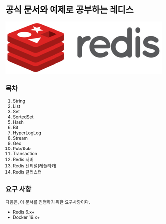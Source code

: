 # 공식 문서와 예제로 공부하는 레디스 

![logo](./logo.png)

## 목차

1. String
2. List
3. Set
4. SortedSet
5. Hash
6. Bit
7. HyperLogLog
8. Stream
9. Geo
10. Pub/Sub
11. Transaction
12. Redis 서버
13. Redis 센티널(레플리카)
14. Redis 클러스터


## 요구 사항

다음은, 이 문서를 진행하기 위한 요구사항이다.

* Redis 6.x+
* Docker 19.x+